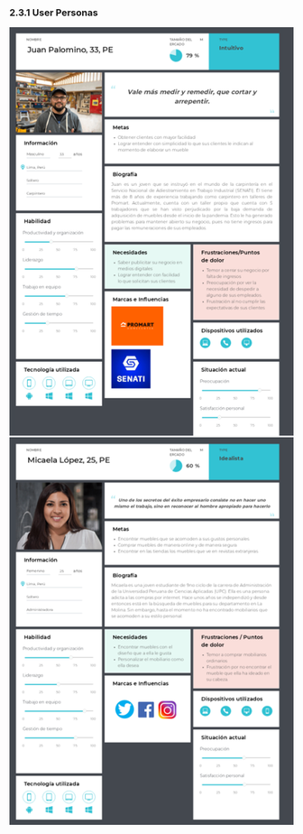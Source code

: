 ### 2.3.1 User Personas  
![User Persona 1](../img/user-persona-1.png)
![User Persona 2](../img/user-persona-2.png)